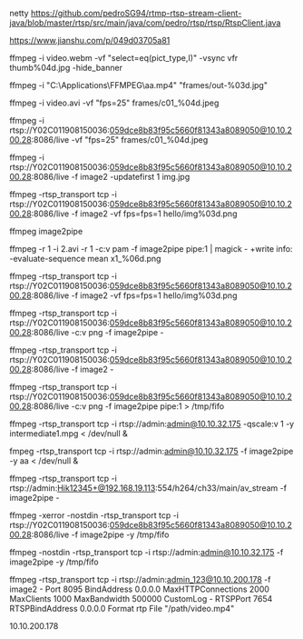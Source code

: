 netty
https://github.com/pedroSG94/rtmp-rtsp-stream-client-java/blob/master/rtsp/src/main/java/com/pedro/rtsp/rtsp/RtspClient.java


https://www.jianshu.com/p/049d03705a81


ffmpeg -i video.webm -vf "select=eq(pict_type\,I)" -vsync vfr thumb%04d.jpg -hide_banner


ffmpeg -i "C:\Applications\FFMPEG\aa.mp4" "frames/out-%03d.jpg"


ffmpeg -i video.avi -vf "fps=25" frames/c01_%04d.jpeg


ffmpeg -i rtsp://Y02C011908150036:059dce8b83f95c5660f81343a8089050@10.10.200.28:8086/live -vf "fps=25" frames/c01_%04d.jpeg


ffmpeg -i rtsp://Y02C011908150036:059dce8b83f95c5660f81343a8089050@10.10.200.28:8086/live -f image2 -updatefirst 1 img.jpg


ffmpeg -rtsp_transport tcp -i rtsp://Y02C011908150036:059dce8b83f95c5660f81343a8089050@10.10.200.28:8086/live -f image2 -vf fps=fps=1 hello/img%03d.png


ffmpeg image2pipe


ffmpeg  -r 1 -i 2.avi -r 1 -c:v pam -f image2pipe pipe:1 | magick - +write info: -evaluate-sequence mean x1_%06d.png


ffmpeg -rtsp_transport tcp -i rtsp://Y02C011908150036:059dce8b83f95c5660f81343a8089050@10.10.200.28:8086/live -f image2 -vf fps=fps=1 hello/img%03d.png

ffmpeg -rtsp_transport tcp -i rtsp://Y02C011908150036:059dce8b83f95c5660f81343a8089050@10.10.200.28:8086/live -c:v png -f image2pipe -

ffmpeg -rtsp_transport tcp -i rtsp://Y02C011908150036:059dce8b83f95c5660f81343a8089050@10.10.200.28:8086/live -f image2 -

ffmpeg -rtsp_transport tcp -i rtsp://Y02C011908150036:059dce8b83f95c5660f81343a8089050@10.10.200.28:8086/live -c:v png -f image2pipe pipe:1 > /tmp/fifo


ffmpeg -rtsp_transport tcp -i rtsp://admin:admin@10.10.32.175 -qscale:v 1 -y intermediate1.mpg < /dev/null &


fmpeg -rtsp_transport tcp -i rtsp://admin:admin@10.10.32.175 -f image2pipe -y aa < /dev/null &

ffmpeg -rtsp_transport tcp -i rtsp://admin:Hik12345+@192.168.19.113:554/h264/ch33/main/av_stream -f image2pipe -

  ffmpeg -xerror -nostdin -rtsp_transport tcp -i rtsp://Y02C011908150036:059dce8b83f95c5660f81343a8089050@10.10.200.28:8086/live -f image2pipe -y /tmp/fifo


ffmpeg -nostdin -rtsp_transport tcp -i rtsp://admin:admin@10.10.32.175 -f image2pipe -y /tmp/fifo

ffmpeg -rtsp_transport tcp -i rtsp://admin:admin_123@10.10.200.178 -f image2 -
Port 8095
BindAddress 0.0.0.0
MaxHTTPConnections 2000
MaxClients 1000
MaxBandwidth 500000
CustomLog -
RTSPPort 7654
RTSPBindAddress 0.0.0.0
<Stream video>
 Format rtp
 File "/path/video.mp4"
</Stream>


10.10.200.178
